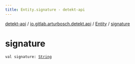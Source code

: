 ```yaml
---
title: Entity.signature - detekt-api
---
```


[detekt-api](../../index.html) / [io.gitlab.arturbosch.detekt.api](../index.html) / [Entity](index.html) / [signature](./signature.html)

# signature

`val signature: `[`String`](https://kotlinlang.org/api/latest/jvm/stdlib/kotlin/-string/index.html)